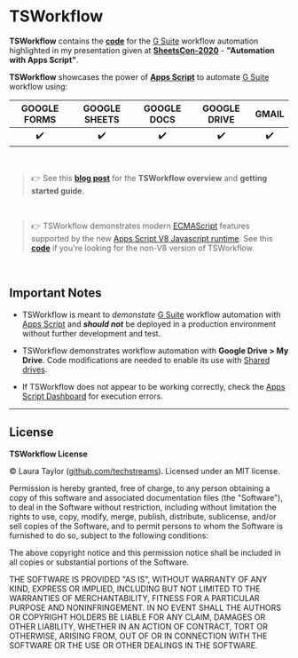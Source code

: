 # TSWorkflow

**TSWorkflow** contains the **[code](Code.gs)** for the [G Suite](https://gsuite.google.com/) workflow automation highlighted in my presentation given at **[SheetsCon-2020](https://sheetscon.com/)** - **"Automation with Apps Script"**.  

**TSWorkflow** showcases the power of **[Apps Script](https://developers.google.com/apps-script)** to automate [G Suite](https://gsuite.google.com/) workflow using:  

| GOOGLE FORMS | GOOGLE SHEETS | GOOGLE DOCS | GOOGLE DRIVE | GMAIL |
| :-----------: | :---------: | :----------: | :----------: | :---: |
| :heavy_check_mark: |  :heavy_check_mark: |  :heavy_check_mark: |  :heavy_check_mark: |  :heavy_check_mark: |

<br>

> :point_right: See this **[blog post]()** for the **TSWorkflow overview** and **getting started guide**.

<br>

> :point_right: TSWorkflow demonstrates modern [ECMAScript](https://en.wikipedia.org/wiki/ECMAScript) features supported by the new [Apps Script V8 Javascript runtime](https://developers.google.com/apps-script/guides/v8-runtime).  See this **[code](NoV8.gs)** if you're looking for the non-V8 version of TSWorkflow.

<br>


## Important Notes

* TSWorkflow is meant to *demonstate* [G Suite](https://gsuite.google.com/) workflow automation with [Apps Script](https://developers.google.com/apps-script) and ***should not*** be deployed in a production environment without further development and test. 

* TSWorkflow demonstrates workflow automation with __Google Drive > My Drive__.  Code modifications are needed to enable its use with [Shared drives](https://support.google.com/a/answer/7212025?hl=en).

* If TSWorkflow does not appear to be working correctly, check the [Apps Script Dashboard](https://script.google.com) for execution errors.

---

## License

**TSWorkflow License**

© Laura Taylor ([github.com/techstreams](https://github.com/techstreams)). Licensed under an MIT license.

Permission is hereby granted, free of charge, to any person obtaining a copy of this software and associated documentation files (the "Software"), to deal in the Software without restriction, including without limitation the rights to use, copy, modify, merge, publish, distribute, sublicense, and/or sell copies of the Software, and to permit persons to whom the Software is furnished to do so, subject to the following conditions:

The above copyright notice and this permission notice shall be included in all copies or substantial portions of the Software.

THE SOFTWARE IS PROVIDED "AS IS", WITHOUT WARRANTY OF ANY KIND, EXPRESS OR IMPLIED, INCLUDING BUT NOT LIMITED TO THE WARRANTIES OF MERCHANTABILITY, FITNESS FOR A PARTICULAR PURPOSE AND NONINFRINGEMENT. IN NO EVENT SHALL THE AUTHORS OR COPYRIGHT HOLDERS BE LIABLE FOR ANY CLAIM, DAMAGES OR OTHER LIABILITY, WHETHER IN AN ACTION OF CONTRACT, TORT OR OTHERWISE, ARISING FROM, OUT OF OR IN CONNECTION WITH THE SOFTWARE OR THE USE OR OTHER DEALINGS IN THE SOFTWARE.

